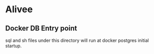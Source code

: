 # Alivee

## Docker DB Entry point

sql and sh files under this directory will run at docker postgres initial startup.